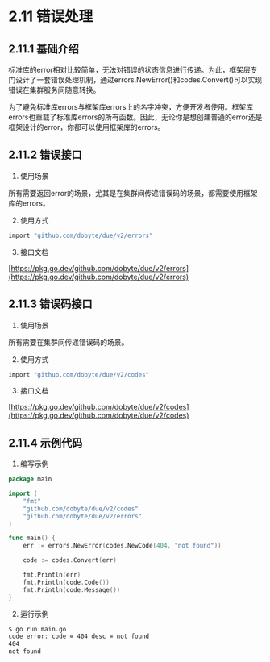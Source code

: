 # 2.11 错误处理

## 2.11.1 基础介绍

标准库的error相对比较简单，无法对错误的状态信息进行传递。为此，框架层专门设计了一套错误处理机制，通过errors.NewError()和codes.Convert()可以实现错误在集群服务间随意转换。

为了避免标准库errors与框架库errors上的名字冲突，方便开发者使用。框架库errors也重载了标准库errors的所有函数。因此，无论你是想创建普通的error还是框架设计的error，你都可以使用框架库的errors。

## 2.11.2 错误接口

1. 使用场景

所有需要返回error的场景，尤其是在集群间传递错误码的场景，都需要使用框架库的errors。

2. 使用方式

```bash
import "github.com/dobyte/due/v2/errors"
```

3. 接口文档

[https://pkg.go.dev/github.com/dobyte/due/v2/errors](https://pkg.go.dev/github.com/dobyte/due/v2/errors)

## 2.11.3 错误码接口

1. 使用场景

所有需要在集群间传递错误码的场景。

2. 使用方式

```bash
import "github.com/dobyte/due/v2/codes"
```

3. 接口文档

[https://pkg.go.dev/github.com/dobyte/due/v2/codes](https://pkg.go.dev/github.com/dobyte/due/v2/codes)

## 2.11.4 示例代码

1. 编写示例

```go
package main

import (
	"fmt"
	"github.com/dobyte/due/v2/codes"
	"github.com/dobyte/due/v2/errors"
)

func main() {
	err := errors.NewError(codes.NewCode(404, "not found"))

	code := codes.Convert(err)

	fmt.Println(err)
	fmt.Println(code.Code())
	fmt.Println(code.Message())
}
```

2. 运行示例

```bash
$ go run main.go
code error: code = 404 desc = not found
404
not found
```
